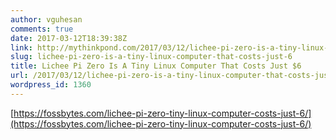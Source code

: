 ```yaml
---
author: vguhesan
comments: true
date: 2017-03-12T18:39:38Z
link: http://mythinkpond.com/2017/03/12/lichee-pi-zero-is-a-tiny-linux-computer-that-costs-just-6/
slug: lichee-pi-zero-is-a-tiny-linux-computer-that-costs-just-6
title: Lichee Pi Zero Is A Tiny Linux Computer That Costs Just $6
url: /2017/03/12/lichee-pi-zero-is-a-tiny-linux-computer-that-costs-just-6/
wordpress_id: 1360
---
```


[https://fossbytes.com/lichee-pi-zero-tiny-linux-computer-costs-just-6/](https://fossbytes.com/lichee-pi-zero-tiny-linux-computer-costs-just-6/)
